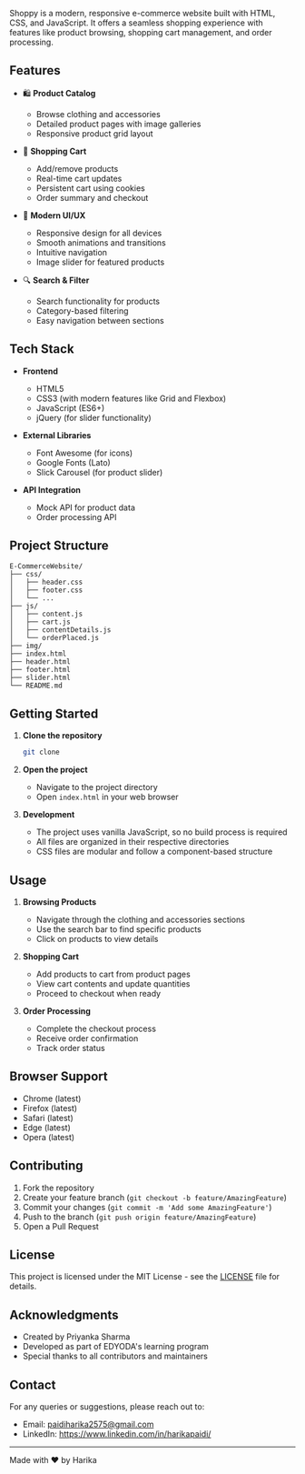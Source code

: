 Shoppy is a modern, responsive e-commerce website built with HTML, CSS, and JavaScript. It offers a seamless shopping experience with features like product browsing, shopping cart management, and order processing.

## Features

- 🛍️ **Product Catalog**
  - Browse clothing and accessories
  - Detailed product pages with image galleries
  - Responsive product grid layout

- 🛒 **Shopping Cart**
  - Add/remove products
  - Real-time cart updates
  - Persistent cart using cookies
  - Order summary and checkout

- 🎨 **Modern UI/UX**
  - Responsive design for all devices
  - Smooth animations and transitions
  - Intuitive navigation
  - Image slider for featured products

- 🔍 **Search & Filter**
  - Search functionality for products
  - Category-based filtering
  - Easy navigation between sections

## Tech Stack

- **Frontend**
  - HTML5
  - CSS3 (with modern features like Grid and Flexbox)
  - JavaScript (ES6+)
  - jQuery (for slider functionality)

- **External Libraries**
  - Font Awesome (for icons)
  - Google Fonts (Lato)
  - Slick Carousel (for product slider)

- **API Integration**
  - Mock API for product data
  - Order processing API

## Project Structure

```
E-CommerceWebsite/
├── css/
│   ├── header.css
│   ├── footer.css
│   └── ...
├── js/
│   ├── content.js
│   ├── cart.js
│   ├── contentDetails.js
│   └── orderPlaced.js
├── img/
├── index.html
├── header.html
├── footer.html
├── slider.html
└── README.md
```

## Getting Started

1. **Clone the repository**
   ```bash
   git clone 
   ```

2. **Open the project**
   - Navigate to the project directory
   - Open `index.html` in your web browser

3. **Development**
   - The project uses vanilla JavaScript, so no build process is required
   - All files are organized in their respective directories
   - CSS files are modular and follow a component-based structure

## Usage

1. **Browsing Products**
   - Navigate through the clothing and accessories sections
   - Use the search bar to find specific products
   - Click on products to view details

2. **Shopping Cart**
   - Add products to cart from product pages
   - View cart contents and update quantities
   - Proceed to checkout when ready

3. **Order Processing**
   - Complete the checkout process
   - Receive order confirmation
   - Track order status

## Browser Support

- Chrome (latest)
- Firefox (latest)
- Safari (latest)
- Edge (latest)
- Opera (latest)

## Contributing

1. Fork the repository
2. Create your feature branch (`git checkout -b feature/AmazingFeature`)
3. Commit your changes (`git commit -m 'Add some AmazingFeature'`)
4. Push to the branch (`git push origin feature/AmazingFeature`)
5. Open a Pull Request

## License

This project is licensed under the MIT License - see the [LICENSE](LICENSE) file for details.

## Acknowledgments

- Created by Priyanka Sharma
- Developed as part of EDYODA's learning program
- Special thanks to all contributors and maintainers

## Contact

For any queries or suggestions, please reach out to:
- Email: paidiharika2575@gmail.com
- LinkedIn: https://www.linkedin.com/in/harikapaidi/

---

Made with ❤️ by Harika










